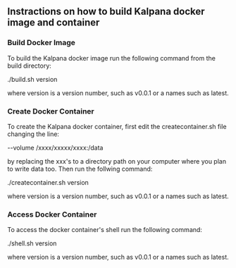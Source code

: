 ## Instractions on how to build Kalpana docker image and container

### Build Docker Image

To build the Kalpana docker image run the following command from the build directory:

./build.sh version

where version is a version number, such as v0.0.1 or a names such as latest.

### Create Docker Container

To create the Kalpana docker container, first edit the createcontainer.sh file changing the line:

--volume /xxxx/xxxxx/xxxx:/data

by replacing the xxx's to a directory path on your computer where you plan to write data too. Then
run the follwing command:

./createcontainer.sh version

where version is a version number, such as v0.0.1 or a names such as latest.

### Access Docker Container

To access the docker container's shell run the following command:

./shell.sh version

where version is a version number, such as v0.0.1 or a names such as latest.
